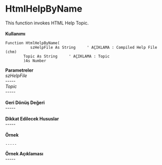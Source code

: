 # HtmlHelpByName

This function invokes HTML Help Topic.\
\
**Kullanımı**

```
Function HtmlHelpByName(
           szHelpFile As String     ' AÇIKLAMA : Compiled Help File (chm)
		Topic As String     ' AÇIKLAMA : Topic
		)As Number
```

**Parametreler**\
_szHelpFile_\
\-----\
_Topic_\
\-----\
\
**Geri Dönüş Değeri**\
\-----\
\
**Dikkat Edilecek Hususlar**\
\-----\
\
**Örnek**

```
-----
```

**Örnek Açıklaması**\
\-----
